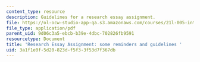 ```yaml
---
content_type: resource
description: Guidelines for a research essay assignment.
file: https://ol-ocw-studio-app-qa.s3.amazonaws.com/courses/21l-005-introduction-to-drama-fall-2004/3a1f1e0f5d20823df5f33f53d7f367db_essay_assignmt.pdf
file_type: application/pdf
parent_uid: 9d06c3a5-ebcb-b39e-4dbc-702826fb9591
resourcetype: Document
title: 'Research Essay Assignment: some reminders and guidelines '
uid: 3a1f1e0f-5d20-823d-f5f3-3f53d7f367db
---
```

